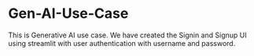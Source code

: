 # Gen-AI-Use-Case
This is Generative AI use case. We have created the Signin and Signup UI using streamlit with user authentication with username and password.
